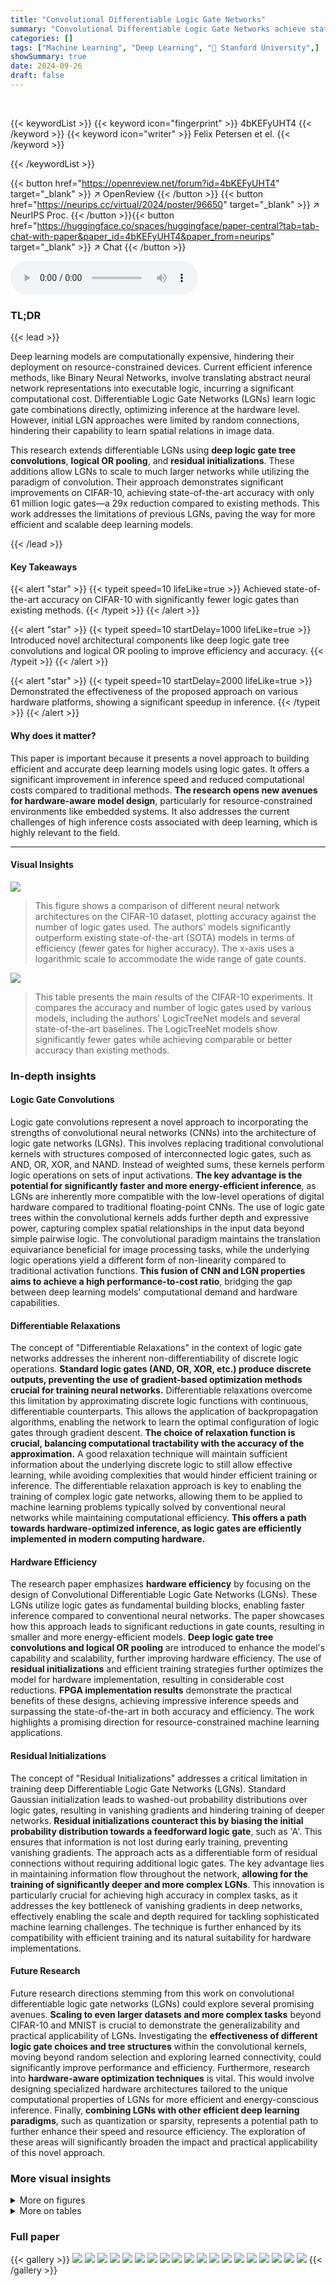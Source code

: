 ```yaml
---
title: "Convolutional Differentiable Logic Gate Networks"
summary: "Convolutional Differentiable Logic Gate Networks achieve state-of-the-art accuracy on CIFAR-10 with 29x fewer gates than existing models, demonstrating highly efficient deep learning inference."
categories: []
tags: ["Machine Learning", "Deep Learning", "🏢 Stanford University",]
showSummary: true
date: 2024-09-26
draft: false
---
```


<br>

{{< keywordList >}}
{{< keyword icon="fingerprint" >}} 4bKEFyUHT4 {{< /keyword >}}
{{< keyword icon="writer" >}} Felix Petersen et el. {{< /keyword >}}
 
{{< /keywordList >}}

{{< button href="https://openreview.net/forum?id=4bKEFyUHT4" target="_blank" >}}
↗ OpenReview
{{< /button >}}
{{< button href="https://neurips.cc/virtual/2024/poster/96650" target="_blank" >}}
↗ NeurIPS Proc.
{{< /button >}}{{< button href="https://huggingface.co/spaces/huggingface/paper-central?tab=tab-chat-with-paper&paper_id=4bKEFyUHT4&paper_from=neurips" target="_blank" >}}
↗ Chat
{{< /button >}}



<audio controls>
    <source src="https://ai-paper-reviewer.com/4bKEFyUHT4/podcast.wav" type="audio/wav">
    Your browser does not support the audio element.
</audio>


### TL;DR


{{< lead >}}

Deep learning models are computationally expensive, hindering their deployment on resource-constrained devices.  Current efficient inference methods, like Binary Neural Networks, involve translating abstract neural network representations into executable logic, incurring a significant computational cost.  Differentiable Logic Gate Networks (LGNs) learn logic gate combinations directly, optimizing inference at the hardware level. However, initial LGN approaches were limited by random connections, hindering their capability to learn spatial relations in image data.

This research extends differentiable LGNs using **deep logic gate tree convolutions**, **logical OR pooling**, and **residual initializations**.  These additions allow LGNs to scale to much larger networks while utilizing the paradigm of convolution.  Their approach demonstrates significant improvements on CIFAR-10, achieving state-of-the-art accuracy with only 61 million logic gates—a 29x reduction compared to existing methods.  This work addresses the limitations of previous LGNs, paving the way for more efficient and scalable deep learning models.

{{< /lead >}}


#### Key Takeaways

{{< alert "star" >}}
{{< typeit speed=10 lifeLike=true >}} Achieved state-of-the-art accuracy on CIFAR-10 with significantly fewer logic gates than existing methods. {{< /typeit >}}
{{< /alert >}}

{{< alert "star" >}}
{{< typeit speed=10 startDelay=1000 lifeLike=true >}} Introduced novel architectural components like deep logic gate tree convolutions and logical OR pooling to improve efficiency and accuracy. {{< /typeit >}}
{{< /alert >}}

{{< alert "star" >}}
{{< typeit speed=10 startDelay=2000 lifeLike=true >}} Demonstrated the effectiveness of the proposed approach on various hardware platforms, showing a significant speedup in inference. {{< /typeit >}}
{{< /alert >}}

#### Why does it matter?
This paper is important because it presents a novel approach to building efficient and accurate deep learning models using logic gates.  It offers a significant improvement in inference speed and reduced computational costs compared to traditional methods. **The research opens new avenues for hardware-aware model design**, particularly for resource-constrained environments like embedded systems.  It also addresses the current challenges of high inference costs associated with deep learning, which is highly relevant to the field.

------
#### Visual Insights



![](https://ai-paper-reviewer.com/4bKEFyUHT4/figures_0_1.jpg)

> This figure shows a comparison of different neural network architectures on the CIFAR-10 dataset, plotting accuracy against the number of logic gates used.  The authors' models significantly outperform existing state-of-the-art (SOTA) models in terms of efficiency (fewer gates for higher accuracy). The x-axis uses a logarithmic scale to accommodate the wide range of gate counts.





![](https://ai-paper-reviewer.com/4bKEFyUHT4/tables_7_1.jpg)

> This table presents the main results of the CIFAR-10 experiments.  It compares the accuracy and number of logic gates used by various models, including the authors' LogicTreeNet models and several state-of-the-art baselines.  The LogicTreeNet models show significantly fewer gates while achieving comparable or better accuracy than existing methods.





### In-depth insights


#### Logic Gate Convolutions
Logic gate convolutions represent a novel approach to incorporating the strengths of convolutional neural networks (CNNs) into the architecture of logic gate networks (LGNs).  This involves replacing traditional convolutional kernels with structures composed of interconnected logic gates, such as AND, OR, XOR, and NAND.  Instead of weighted sums, these kernels perform logic operations on sets of input activations.  **The key advantage is the potential for significantly faster and more energy-efficient inference**, as LGNs are inherently more compatible with the low-level operations of digital hardware compared to traditional floating-point CNNs. The use of logic gate trees within the convolutional kernels adds further depth and expressive power, capturing complex spatial relationships in the input data beyond simple pairwise logic.  The convolutional paradigm maintains the translation equivariance beneficial for image processing tasks, while the underlying logic operations yield a different form of non-linearity compared to traditional activation functions.  **This fusion of CNN and LGN properties aims to achieve a high performance-to-cost ratio**, bridging the gap between deep learning models' computational demand and hardware capabilities.

#### Differentiable Relaxations
The concept of "Differentiable Relaxations" in the context of logic gate networks addresses the inherent non-differentiability of discrete logic operations.  **Standard logic gates (AND, OR, XOR, etc.) produce discrete outputs, preventing the use of gradient-based optimization methods crucial for training neural networks.** Differentiable relaxations overcome this limitation by approximating discrete logic functions with continuous, differentiable counterparts. This allows the application of backpropagation algorithms, enabling the network to learn the optimal configuration of logic gates through gradient descent.  **The choice of relaxation function is crucial, balancing computational tractability with the accuracy of the approximation.**  A good relaxation technique will maintain sufficient information about the underlying discrete logic to still allow effective learning, while avoiding complexities that would hinder efficient training or inference.  The differentiable relaxation approach is key to enabling the training of complex logic gate networks, allowing them to be applied to machine learning problems typically solved by conventional neural networks while maintaining computational efficiency. **This offers a path towards hardware-optimized inference, as logic gates are efficiently implemented in modern computing hardware.**

#### Hardware Efficiency
The research paper emphasizes **hardware efficiency** by focusing on the design of Convolutional Differentiable Logic Gate Networks (LGNs).  These LGNs utilize logic gates as fundamental building blocks, enabling faster inference compared to conventional neural networks. The paper showcases how this approach leads to significant reductions in gate counts, resulting in smaller and more energy-efficient models.  **Deep logic gate tree convolutions and logical OR pooling** are introduced to enhance the model's capability and scalability, further improving hardware efficiency.  The use of **residual initializations** and efficient training strategies further optimizes the model for hardware implementation, resulting in considerable cost reductions.  **FPGA implementation results** demonstrate the practical benefits of these designs, achieving impressive inference speeds and surpassing the state-of-the-art in both accuracy and efficiency.  The work highlights a promising direction for resource-constrained machine learning applications.

#### Residual Initializations
The concept of "Residual Initializations" addresses a critical limitation in training deep Differentiable Logic Gate Networks (LGNs).  Standard Gaussian initialization leads to washed-out probability distributions over logic gates, resulting in vanishing gradients and hindering training of deeper networks. **Residual initializations counteract this by biasing the initial probability distribution towards a feedforward logic gate**, such as 'A'. This ensures that information is not lost during early training, preventing vanishing gradients.  The approach acts as a differentiable form of residual connections without requiring additional logic gates.  The key advantage lies in maintaining information flow throughout the network, **allowing for the training of significantly deeper and more complex LGNs**. This innovation is particularly crucial for achieving high accuracy in complex tasks, as it addresses the key bottleneck of vanishing gradients in deep networks, effectively enabling the scale and depth required for tackling sophisticated machine learning challenges.  The technique is further enhanced by its compatibility with efficient training and its natural suitability for hardware implementations.

#### Future Research
Future research directions stemming from this work on convolutional differentiable logic gate networks (LGNs) could explore several promising avenues. **Scaling to even larger datasets and more complex tasks** beyond CIFAR-10 and MNIST is crucial to demonstrate the generalizability and practical applicability of LGNs.  Investigating the **effectiveness of different logic gate choices and tree structures** within the convolutional kernels, moving beyond random selection and exploring learned connectivity, could significantly improve performance and efficiency.  Furthermore, research into **hardware-aware optimization techniques** is vital. This would involve designing specialized hardware architectures tailored to the unique computational properties of LGNs for more efficient and energy-conscious inference.  Finally, **combining LGNs with other efficient deep learning paradigms**, such as quantization or sparsity, represents a potential path to further enhance their speed and resource efficiency.  The exploration of these areas will significantly broaden the impact and practical applicability of this novel approach.


### More visual insights

<details>
<summary>More on figures
</summary>


![](https://ai-paper-reviewer.com/4bKEFyUHT4/figures_1_1.jpg)

> This figure illustrates the architecture of a randomly connected Logic Gate Network (LGN).  Each node in the network represents a single logic gate (e.g., AND, NAND, XOR). The network's function is determined by the choice of logic gate at each node and the connections between them.  The bottom part of the diagram shows that during training, the network learns the optimal combination of logic gates for each node by selecting from a distribution of 16 possible gates.  The example given in the figure shows how an LGN processes binary inputs representing image pixels (of a panda and a polar bear) to classify them.


![](https://ai-paper-reviewer.com/4bKEFyUHT4/figures_2_1.jpg)

> This figure compares the conventional convolutional neural networks with the proposed convolutional logic gate networks.  The left side (a) shows a conventional CNN where kernel weights are summed. The right side (b) shows the proposed convolutional logic gate network which uses logic gates (f1, f2, f3) instead of weighted sums.  Both illustrations depict shared weights/logic gate choices across kernel placements for spatial efficiency. Only one input and output channel is shown for clarity.


![](https://ai-paper-reviewer.com/4bKEFyUHT4/figures_3_1.jpg)

> This figure shows the activation level during training for three different scenarios: with pre-or-pooling, with post-or-pooling, and without or-pooling. It demonstrates that, even without explicit regularization, training implicitly leads to the activation levels of the no-or-pooling scenario when using or-pooling.


![](https://ai-paper-reviewer.com/4bKEFyUHT4/figures_4_1.jpg)

> This figure compares the architecture of conventional convolutional neural networks (CNNs) with the proposed convolutional logic gate networks (CLGNs).  In CNNs, each kernel performs a weighted sum of the inputs, while in CLGNs, kernels consist of binary logic gates (f1, f2, f3) arranged in a tree structure. The weights in CNNs are replaced by the choices of logic gates in CLGNs, which are learned during training. The figure highlights that the logic gate choices are shared across different locations within the image, mimicking the weight sharing in CNNs. The simplified representation uses a single input and output channel for clarity.


![](https://ai-paper-reviewer.com/4bKEFyUHT4/figures_5_1.jpg)

> This figure shows the architecture of the LogicTreeNet used in the paper.  It's a convolutional neural network specifically designed for efficient inference using logic gates. The architecture consists of convolutional blocks, each containing logic gate trees, followed by or-pooling layers to reduce dimensionality.  The final layers are fully connected using randomly connected logic gates, ultimately leading to a group sum for classification. The diagram visually depicts the structure, highlighting the learnable logic gates (circles) and fixed or-gates.


![](https://ai-paper-reviewer.com/4bKEFyUHT4/figures_9_1.jpg)

> This figure shows the trade-off between the number of logic gates and accuracy on the CIFAR-10 dataset.  The plot compares the performance of the proposed Convolutional Differentiable Logic Gate Networks (CDLGNs) with several state-of-the-art (SOTA) baselines.  The authors' models significantly outperform the existing methods, achieving higher accuracy with considerably fewer logic gates. The x-axis is logarithmic, highlighting the substantial efficiency gains.


![](https://ai-paper-reviewer.com/4bKEFyUHT4/figures_9_2.jpg)

> This figure compares the distribution of logic gates chosen during training for a MNIST model using two different initialization methods: Gaussian and Residual. Each cell in the heatmaps represents the probability of a specific logic gate being selected for a particular layer and gate position.  The Gaussian initialization shows a more uniform distribution across the gates in most layers, indicating a less biased training process.  In contrast, the Residual initialization demonstrates a strong bias towards the identity gate ('A') in many layers, potentially stemming from the intentional bias used in this initialization method to improve training stability and mitigate vanishing gradients. The color intensity represents the probability; darker colors mean lower probability.


![](https://ai-paper-reviewer.com/4bKEFyUHT4/figures_15_1.jpg)

> This figure shows the architecture of the LogicTreeNet model for CIFAR-10.  The architecture is composed of convolutional blocks with or-pooling layers, followed by randomly connected layers and a group sum for classification.  Each block reduces the spatial size of the feature maps. The figure highlights the use of logic gate trees, where circles represent learnable logic gates, while the logical OR gates for pooling are fixed.  The training process involves learning the probability distributions over logic gates using a softmax function and applying a continuous maximum t-conorm relaxation to the fixed OR gates.


![](https://ai-paper-reviewer.com/4bKEFyUHT4/figures_15_2.jpg)

> This figure shows the training and testing accuracy curves for a convolutional LGN model trained on the CIFAR-10 dataset.  Three curves are presented: training accuracy in inference mode (discretized), testing accuracy in inference mode (discretized), and testing accuracy during differentiable training. The plot highlights that the discrepancy between differentiable training accuracy and inference accuracy is minimal towards the end of training, indicating a successful relaxation and discretization process.


![](https://ai-paper-reviewer.com/4bKEFyUHT4/figures_16_1.jpg)

> This figure shows the results of an ablation study on the hyperparameter z3, which controls the strength of the residual initialization in an MNIST model.  The x-axis represents different values of z3, and the y-axis shows the corresponding test accuracy. The plot reveals that the model performs well when z3 is greater than or equal to 2, achieving high accuracy around z3=5.  Values of z3 below 2 lead to significantly lower accuracy. The error bars represent the average over 5 different random seeds used for training, indicating the variability in performance.


</details>




<details>
<summary>More on tables
</summary>


![](https://ai-paper-reviewer.com/4bKEFyUHT4/tables_7_2.jpg)
> This table compares the inference time per image on a Xilinx VU13P FPGA for various methods on the CIFAR-10 dataset.  The time is the bottleneck of data transfer to FPGA.  The methods compared include FINN CNV, RebNet (with one and two residual blocks), Zhao et al., FBNA CNV, FracBNN, TrueNorth, and three different sizes of the LogicTreeNet model (S, M, and B).  Note that TrueNorth uses an ASIC instead of an FPGA.

![](https://ai-paper-reviewer.com/4bKEFyUHT4/tables_8_1.jpg)
> This table presents the results of the MNIST experiments, comparing the proposed LogicTreeNet models to various existing state-of-the-art methods.  It shows the accuracy, number of logic gates used, and FPGA inference time for each method. The table highlights the superior efficiency and accuracy of the LogicTreeNet models compared to other approaches in terms of both accuracy and the number of gates used, which is directly proportional to hardware costs.

![](https://ai-paper-reviewer.com/4bKEFyUHT4/tables_8_2.jpg)
> This table shows the accuracy variations observed across multiple runs of different MNIST models (S, M, and L).  The variations are presented as mean accuracy ± standard deviation, highlighting the impact of random initialization and fixed connectivity on model performance.

![](https://ai-paper-reviewer.com/4bKEFyUHT4/tables_8_3.jpg)
> This ablation study analyzes the impact of different architectural components of the LogicTreeNet model on its performance. The table shows the accuracy achieved with various combinations of architectural elements, including the use of trees, residual initializations, or-pooling, weight decay, and the number of input channels.  The study demonstrates the importance of each element for the model's success.

![](https://ai-paper-reviewer.com/4bKEFyUHT4/tables_14_1.jpg)
> This table shows the hyperparameters used for training different models on CIFAR-10 and MNIST datasets.  It lists the softmax temperature, learning rate, weight decay, batch size, output gate factor, number of input bits, number of outputs per class, and the maximum attainable class score for each model.

</details>




### Full paper

{{< gallery >}}
<img src="https://ai-paper-reviewer.com/4bKEFyUHT4/1.png" class="grid-w50 md:grid-w33 xl:grid-w25" />
<img src="https://ai-paper-reviewer.com/4bKEFyUHT4/2.png" class="grid-w50 md:grid-w33 xl:grid-w25" />
<img src="https://ai-paper-reviewer.com/4bKEFyUHT4/3.png" class="grid-w50 md:grid-w33 xl:grid-w25" />
<img src="https://ai-paper-reviewer.com/4bKEFyUHT4/4.png" class="grid-w50 md:grid-w33 xl:grid-w25" />
<img src="https://ai-paper-reviewer.com/4bKEFyUHT4/5.png" class="grid-w50 md:grid-w33 xl:grid-w25" />
<img src="https://ai-paper-reviewer.com/4bKEFyUHT4/6.png" class="grid-w50 md:grid-w33 xl:grid-w25" />
<img src="https://ai-paper-reviewer.com/4bKEFyUHT4/7.png" class="grid-w50 md:grid-w33 xl:grid-w25" />
<img src="https://ai-paper-reviewer.com/4bKEFyUHT4/8.png" class="grid-w50 md:grid-w33 xl:grid-w25" />
<img src="https://ai-paper-reviewer.com/4bKEFyUHT4/9.png" class="grid-w50 md:grid-w33 xl:grid-w25" />
<img src="https://ai-paper-reviewer.com/4bKEFyUHT4/10.png" class="grid-w50 md:grid-w33 xl:grid-w25" />
<img src="https://ai-paper-reviewer.com/4bKEFyUHT4/11.png" class="grid-w50 md:grid-w33 xl:grid-w25" />
<img src="https://ai-paper-reviewer.com/4bKEFyUHT4/12.png" class="grid-w50 md:grid-w33 xl:grid-w25" />
<img src="https://ai-paper-reviewer.com/4bKEFyUHT4/13.png" class="grid-w50 md:grid-w33 xl:grid-w25" />
<img src="https://ai-paper-reviewer.com/4bKEFyUHT4/14.png" class="grid-w50 md:grid-w33 xl:grid-w25" />
<img src="https://ai-paper-reviewer.com/4bKEFyUHT4/15.png" class="grid-w50 md:grid-w33 xl:grid-w25" />
<img src="https://ai-paper-reviewer.com/4bKEFyUHT4/16.png" class="grid-w50 md:grid-w33 xl:grid-w25" />
<img src="https://ai-paper-reviewer.com/4bKEFyUHT4/17.png" class="grid-w50 md:grid-w33 xl:grid-w25" />
<img src="https://ai-paper-reviewer.com/4bKEFyUHT4/18.png" class="grid-w50 md:grid-w33 xl:grid-w25" />
<img src="https://ai-paper-reviewer.com/4bKEFyUHT4/19.png" class="grid-w50 md:grid-w33 xl:grid-w25" />
{{< /gallery >}}